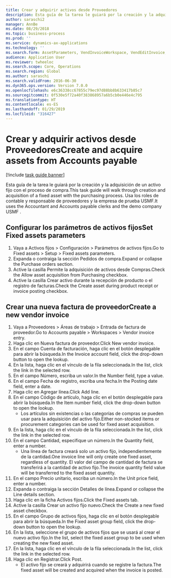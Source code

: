 ```yaml
---
title: Crear y adquirir activos desde Proveedores
description: Esta guía de la tarea le guiará por la creación y la adquisición de un activo fijo con el proceso de compra.
author: saraschi2
manager: AnnBe
ms.date: 08/29/2018
ms.topic: business-process
ms.prod: ''
ms.service: dynamics-ax-applications
ms.technology: ''
ms.search.form: AssetParameters, VendInvoiceWorkspace, VendEditInvoice, VendTableLookup, InventItemIdLookupSimple, AssetTable
audience: Application User
ms.reviewer: twheeloc
ms.search.scope: Core, Operations
ms.search.region: Global
ms.author: saraschi
ms.search.validFrom: 2016-06-30
ms.dyn365.ops.version: Version 7.0.0
ms.openlocfilehash: e6c36338cc67855c79ec97d88bb8b633417b85c7
ms.sourcegitcommit: 0f530e5f72a40f383868957a6b5cb0e446e4c795
ms.translationtype: HT
ms.contentlocale: es-ES
ms.lasthandoff: 01/29/2019
ms.locfileid: "316427"
---
```

# <a name="create-and-acquire-assets-from-accounts-payable"></a><span data-ttu-id="0fe26-103">Crear y adquirir activos desde Proveedores</span><span class="sxs-lookup"><span data-stu-id="0fe26-103">Create and acquire assets from Accounts payable</span></span>

[!include [task guide banner](../../includes/task-guide-banner.md)]

<span data-ttu-id="0fe26-104">Esta guía de la tarea le guiará por la creación y la adquisición de un activo fijo con el proceso de compra.</span><span class="sxs-lookup"><span data-stu-id="0fe26-104">This task guide will walk through creation and acquisition of a fixed asset with the purchasing process.</span></span>  <span data-ttu-id="0fe26-105">Usa los roles de contable y responsable de proveedores y la empresa de prueba USMF.</span><span class="sxs-lookup"><span data-stu-id="0fe26-105">It uses the Accountant and Accounts payable clerks and the demo company USMF .</span></span>


## <a name="set-fixed-assets-parameters"></a><span data-ttu-id="0fe26-106">Configurar los parámetros de activos fijos</span><span class="sxs-lookup"><span data-stu-id="0fe26-106">Set Fixed assets parameters</span></span>
1. <span data-ttu-id="0fe26-107">Vaya a Activos fijos > Configuración > Parámetros de activos fijos.</span><span class="sxs-lookup"><span data-stu-id="0fe26-107">Go to Fixed assets > Setup > Fixed assets parameters.</span></span>
2. <span data-ttu-id="0fe26-108">Expanda o contraiga la sección Pedidos de compra.</span><span class="sxs-lookup"><span data-stu-id="0fe26-108">Expand or collapse the Purchase orders section.</span></span>
3. <span data-ttu-id="0fe26-109">Active la casilla Permite la adquisición de activos desde Compras.</span><span class="sxs-lookup"><span data-stu-id="0fe26-109">Check the Allow asset acquisition from Purchasing checkbox.</span></span>
4. <span data-ttu-id="0fe26-110">Active la casilla Crear activo durante la recepción de producto o el registro de facturas.</span><span class="sxs-lookup"><span data-stu-id="0fe26-110">Check the Create asset during product receipt or invoice posting checkbox.</span></span>

## <a name="create-a-new-vendor-invoice"></a><span data-ttu-id="0fe26-111">Crear una nueva factura de proveedor</span><span class="sxs-lookup"><span data-stu-id="0fe26-111">Create a new vendor invoice</span></span>
1. <span data-ttu-id="0fe26-112">Vaya a Proveedores > Áreas de trabajo > Entrada de factura de proveedor.</span><span class="sxs-lookup"><span data-stu-id="0fe26-112">Go to Accounts payable > Workspaces > Vendor invoice entry.</span></span>
2. <span data-ttu-id="0fe26-113">Haga clic en Nueva factura de proveedor.</span><span class="sxs-lookup"><span data-stu-id="0fe26-113">Click New vendor invoice.</span></span>
3. <span data-ttu-id="0fe26-114">En el campo Cuenta de facturación, haga clic en el botón desplegable para abrir la búsqueda.</span><span class="sxs-lookup"><span data-stu-id="0fe26-114">In the Invoice account field, click the drop-down button to open the lookup.</span></span>
4. <span data-ttu-id="0fe26-115">En la lista, haga clic en el vínculo de la fila seleccionada.</span><span class="sxs-lookup"><span data-stu-id="0fe26-115">In the list, click the link in the selected row.</span></span>
5. <span data-ttu-id="0fe26-116">En el campo Número, escriba un valor.</span><span class="sxs-lookup"><span data-stu-id="0fe26-116">In the Number field, type a value.</span></span>
6. <span data-ttu-id="0fe26-117">En el campo Fecha de registro, escriba una fecha.</span><span class="sxs-lookup"><span data-stu-id="0fe26-117">In the Posting date field, enter a date.</span></span>
7. <span data-ttu-id="0fe26-118">Haga clic en Agregar línea.</span><span class="sxs-lookup"><span data-stu-id="0fe26-118">Click Add line.</span></span>
8. <span data-ttu-id="0fe26-119">En el campo Código de artículo, haga clic en el botón desplegable para abrir la búsqueda.</span><span class="sxs-lookup"><span data-stu-id="0fe26-119">In the Item number field, click the drop-down button to open the lookup.</span></span>
    * <span data-ttu-id="0fe26-120">Los artículos sin existencias o las categorías de compras se pueden usar para la adquisición del activo fijo.</span><span class="sxs-lookup"><span data-stu-id="0fe26-120">Either non-stocked items or procurement categories can be used for fixed asset acquisition.</span></span>  
9. <span data-ttu-id="0fe26-121">En la lista, haga clic en el vínculo de la fila seleccionada.</span><span class="sxs-lookup"><span data-stu-id="0fe26-121">In the list, click the link in the selected row.</span></span>
10. <span data-ttu-id="0fe26-122">En el campo Cantidad, especifique un número.</span><span class="sxs-lookup"><span data-stu-id="0fe26-122">In the Quantity field, enter a number.</span></span>
    * <span data-ttu-id="0fe26-123">Una línea de factura creará solo un activo fijo, independientemente de la cantidad.</span><span class="sxs-lookup"><span data-stu-id="0fe26-123">One invoice line will only create one fixed asset, regardless of quantity.</span></span>  <span data-ttu-id="0fe26-124">El valor del campo de cantidad de factura se transferirá a la cantidad de activo fijo.</span><span class="sxs-lookup"><span data-stu-id="0fe26-124">The invoice quantity field value will be transferred to the fixed asset quantity.</span></span>  
11. <span data-ttu-id="0fe26-125">En el campo Precio unitario, escriba un número.</span><span class="sxs-lookup"><span data-stu-id="0fe26-125">In the Unit price field, enter a number.</span></span>
12. <span data-ttu-id="0fe26-126">Expanda o contraiga la sección Detalles de línea.</span><span class="sxs-lookup"><span data-stu-id="0fe26-126">Expand or collapse the Line details section.</span></span>
13. <span data-ttu-id="0fe26-127">Haga clic en la ficha Activos fijos.</span><span class="sxs-lookup"><span data-stu-id="0fe26-127">Click the Fixed assets tab.</span></span>
14. <span data-ttu-id="0fe26-128">Active la casilla Crear un activo fijo nuevo.</span><span class="sxs-lookup"><span data-stu-id="0fe26-128">Check the Create a new fixed asset checkbox.</span></span>
15. <span data-ttu-id="0fe26-129">En el campo Grupo de activos fijos, haga clic en el botón desplegable para abrir la búsqueda.</span><span class="sxs-lookup"><span data-stu-id="0fe26-129">In the Fixed asset group field, click the drop-down button to open the lookup.</span></span>
16. <span data-ttu-id="0fe26-130">En la lista, seleccione el grupo de activos fijos que se usará al crear el nuevo activo fijo.</span><span class="sxs-lookup"><span data-stu-id="0fe26-130">In the list, select the fixed asset group to be used when creating the new fixed asset.</span></span>
17. <span data-ttu-id="0fe26-131">En la lista, haga clic en el vínculo de la fila seleccionada.</span><span class="sxs-lookup"><span data-stu-id="0fe26-131">In the list, click the link in the selected row.</span></span>
18. <span data-ttu-id="0fe26-132">Haga clic en Registrar.</span><span class="sxs-lookup"><span data-stu-id="0fe26-132">Click Post.</span></span>
    * <span data-ttu-id="0fe26-133">El activo fijo se creará y adquirirá cuando se registre la factura.</span><span class="sxs-lookup"><span data-stu-id="0fe26-133">The fixed asset will be created and acquired when the invoice is posted.</span></span>  


